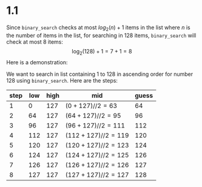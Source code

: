 # 1.1

Since `binary_search` checks at most $log_2(n) + 1$ items in the list where $n$ is the number of items in the list, for searching in 128 items, `binary_search` will check at most 8 items:
$$
	\log_2(128) + 1 = 7 + 1 = 8
$$
Here is a demonstration:

We want to search in list containing 1 to 128 in ascending order for number 128 using `binary_search`. Here are the steps:

|step| low | high | mid | guess |
| --- | --- | ---- | --- | ----- |
|1|0|127|$(0+127) // 2 = 63$|64|
|2|64|127|$(64+127)//2=95$|96|
|3|96|127|$(96+127)//2=111$|112|
|4|112|127|$(112+127)//2=119$|120|
|5|120|127|$(120+127)//2=123$|124|
|6|124|127|$(124+127)//2=125$|126|
|7|126|127|$(126+127)//2=126$|127|
|8|127|127|$(127+127)//2=127$|128|
